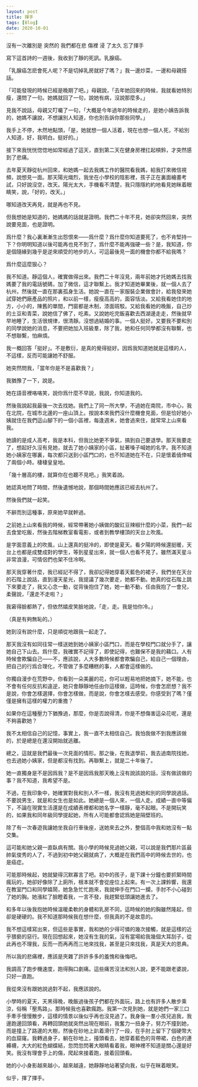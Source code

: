 ```yaml
---
layout: post
title: 揮手
tags: [Blog]
date: 2020-10-01
---
```


沒有一次離別是
突然的
我們都在悲
傷裡
浸
了太久
忘了揮手

寫下這首詩的一週後，我收到了靜的死訊。乳腺癌。

「乳腺癌怎麽會死人呢？不是切掉乳房就好了嗎？」我一邊炒菜，一邊和母親搭話。

「可能發現的時候已經是晚期了吧。」母親說，「去年她回來的時候，我就看她特別瘦，還問了一句。她媽就回了一句，說她有病，沒說那麼多。」

見我不說話，母親又叮囑了一句，「大概是今年過年的時候走的，是她小姨告訴我的，她媽不讓說，不想讓別人知道，你也別告訴你那些同學。」

我手上不停，木然地點頭，「是，她就想一個人活着，現在也想一個人死，不給別人知道，好，我明白。挺好的。」

接下來我恍恍惚惚地如常經過了這天，直到第二天在健身房裡扛起槓鈴，才突然感到了悲痛。

去年夏天靜從杭州回來，和她媽一起去我媽工作的醫院看我媽，給我打來微信視頻，說想見一面。那天陽光熾烈，我坐在小學校的陰影裡，孩子正在裏面繪畫考試，只好說沒空，改天。陽光太大，手機看不清楚，我只隱隱約約地看見她眯着眼睛笑，說，「好的，改天。」

哪知道改天再見，就是再也不見。

但我想她是知道的，她媽媽的話就是證明。我們二十年不見，她卻突然回來，突然說要見面，也是證明。

爲什麼？我心裏漸漸生出怨恨來——爲什麼？爲什麼你知道要死了，也不肯堅持一下？你明明知道以後可能再也見不到了，爲什麼不能再強硬一些？是，我知道，你是個隨緣到幾乎是逆來順受的地步的人，可這最後見一面的機會你都不給我嗎？

爲什麼這麼狠心？

我不知道。靜這個人，確實做得出來。我們二十年沒見，兩年前她才托她媽去找我媽要了我的電話號碼，加了微信，這才聯繫上。我才知道她畢業後，就一個人去了杭州，然後就一直在那裏孤身生活。她說一直在一家服裝企業做會計，給我發來她試穿她們廠產品的照片，和以前一樣，瘦瘦高高的，面容恬淡。又給我看她住的地方，小小的，陳舊的單間，門窗都是木制，漆面斑駁。又給我看她的晚飯，自己炒的土豆和青菜，說她信了佛了，吃素。又說她吃完飯喜歡去西湖邊走走，然後就早早地睡了，生活很規律，很清靜。沒想過結婚的事。一個人挺好。又要我不要和別的同學說她的消息，不要把她加入班級羣，除了我，她和任何同學都沒有聯繫，也不想聯繫，怕麻煩。

我一概回答「挺好」。不是敷衍，是真的覺得挺好。因爲我知道她就是這樣的人，不這樣，反而可能讓她不舒服。

她突然問我，「當年你是不是喜歡我？」

我猶豫了一下，說是。

她在語音裡咯咯笑，說你爲什麼不早說，我說，你知道我的。

然後我說起我最後一次去找她。我們上了同一所大學，不過她在南院，市中心，我在北院，在城市北邊的一座山頂上。按說本來我們沒什麼機會見面，但是恰好她小姨就住在我們這山腳下的一個小區裡，每逢週末，她會過來住，就常常上山來看我。

她讀的是成人高考，我是本科，但我比她更不爭氣，搞到自己要退學。那天我要走了，想起好久沒有見她，就去了她小姨家的小區，扯著嗓子喊她的名字。我不知道她小姨家在哪裏，每次都只送到小區門口的，也不知道她在不在，只是懷着僥倖喊了兩個小時。棲棲皇皇地。

「幾十層高的樓，就算你在也聽不見吧。」我笑着說。

她認真地問了時間，然後遺憾地說，那個時間她應該已經去杭州了。

然後我們就一起笑。

不辭而別這種事，原來她早就幹過。

之前她上山來看我的時候，經常帶著她小姨做的酸豇豆辣椒什麼的小菜，我們一起去食堂吃飯，然後去階梯教室看電影，或者到教學樓頂的天台上吹風。

是字面意義上的吹風，山上還真的挺冷的，即使是夏天。看夕陽的時候還挺暖，天台上也都是成雙成對的學生，等到星星出來，就一個人也看不見了。雖然滿天星斗非常浪漫，可情侶們也架不住冷啊。

那天我穿著什麼，我已經記不得了，我卻記得她穿着天藍色的裙子，我們坐在天台的石階上說話，直到漫天星光，我提議了幾次要走，她都不動。她真的從石階上跳下來要走了，我又心念一動，從背後抱住了她，她一動不動，任由我抱了一會兒，柔聲說，「還走不走啦？」

我窘得臉都熱了，但依然嬉皮笑臉地說，「走，走。我是怕你冷。」

（真是有夠無恥的。）

她到沒有說什麼，只是順從地跟我一起走了。

那天我沒有如同往常一樣送她到她小姨家小區門口，而是在學校門口就分手了，讓她自己下山去。爲什麼，我確實不記得了，即使記得，也難保不是我的藉口。人有時候會欺騙自己——不，應該說，人大多數時候都會欺騙自己，給自己一個理由，把自己的行爲合理化，不管做了多麼糟糕的事，人都會這樣做的。

你獨自漫步在荒野中，你看到一朵美麗的花，你可以輕易地把她摘下，她不能，也不會有任何反抗和違逆，她只會靜靜地任由你這樣做，這時候，你會怎麽想？我不是說，你會怎樣選擇，你會怎樣做，而是說，你會怎樣去感受。你感受到了嗎？僅僅是擁有這樣的權力的重擔？

如果你在這種壓力下猶豫過，那麼，你是否說得清，你是不想傷害這朵花呢，還是不夠喜歡她？

我不太相信自己的記憶，事實上，我一直不太相信自己。我怕我做不到我應該做的，於是總是在還沒開始就逃離。

總之，這就是我們最後一次見面的情形。那之後，在我退學前，我去過南院找她，也去過她小姨家，但是都沒有找到。再聯繫上，就是二十年後了。

她一直獨身是不是因爲我？是不是因爲我那天晚上沒有說該說的話，沒有做該做的事？我不知道，我希望不是。

不過，在我印象中，她確實對我和別人不一樣，我沒有見過她和別的同學說過話。不要說男生，就是和女生也是如此。她總是一個人來，一個人走。成績一直中等偏下，不論在現實生活還是在成績表裡都和她名字一樣靜，毫不起眼。不是開玩笑的，如果我和同年級同學提起她，所有人可能都會認爲她是隔壁班的。

除了有一次春遊我讓她坐我自行車後座，送她來去之外，整個高中我和她沒有一點交集。

這可能和她父親一直臥病有關。我小學的時候見過她父親，可以說是我們那片區最帥氣俊秀的人了，不過到初中她父親就病了，大概是在我們高中的時候去世的，也是癌症。

可能那時候起，她就變得沉默寡言了吧。初中的孩子，是下課十分鐘也要抓緊時間瘋玩的，她卻好像除了上廁所，根本就不會從座位上起來。有一次上課鈴響，我還在教室門口和同學嬉鬧，她急急忙忙跑來，我就伸手在門口一攔，手肘不小心碰到了她的胸。她漲紅了臉瞪着我，一言不發，我趕緊低頭讓她進去了。

和多年以後我抱她時候溫暖柔軟的身體和乳房不同，這時候的她的胸雖然隆起，但卻是硬硬的。我不知道那時候我在想什麼，但我真的不是故意的。

我不想這樣寫出來，但這些是事實，我和她的少得可憐的幾次接觸，就是這樣的近乎猥褻的惡行。現在回想起來，她沒有生我的氣，沒有當場給我幾個大耳刮子，從此再也不理我，反而一而再再而三地來找我，甚至是只來找我，真是天大的恩典。

所以我的悲痛裡，應該是夾雜了許許多多的羞愧和後悔吧。

我調高了跑步機速度，跑得胸口劇痛。這些痛苦沒法和別人說，更不能跟老婆說，只好一直跑。

我從來沒有跟她說過對不起，我應該說的。

小學時的夏天，天黑得晚，晚飯過後孩子們都在外面玩，路上也有許多人散步乘涼，俗稱「壓馬路」。那時候我也喜歡瘋跑。我第一次見到她，就是她們一家三口手牽手慢慢散步，這樣的情景以後似乎再也沒見過了。我身後一羣小孩兒追我，我邊跑邊回頭看，再轉回頭她就突然出現在眼前，我奮力一扭身子，努力不撞到她，而是撞上了路邊的大樹，然後在砂地上趴着滑行了一段，在手肘上留下了個硬幣大的血窟窿。我轉過身子，躺在砂地上，擡頭看去，她穿着藍色的背帶裙，白色的連褲襪，大大的紅色蝴蝶結，忽閃忽閃著大眼睛看着我，眼神裡不知道是關心還是好笑。我沒有理會手上的傷，爬起來接着跑，接着回頭看。

她的小小身影越來越小，越來越遠，她靜靜地站著望向我，似乎在眯着眼笑。

似乎，揮了揮手。